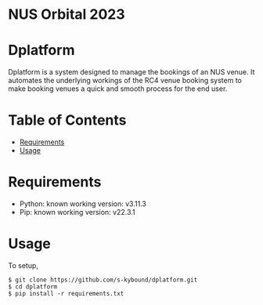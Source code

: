 # **NUS Orbital 2023**

# Dplatform

Dplatform is a system designed to manage the bookings of an NUS venue. It automates the underlying workings of the RC4 venue booking system to make booking venues a quick and smooth process for the end user.

# Table of Contents

- [Requirements](#requirements)
- [Usage](#usage)

# Requirements

- Python: known working version: v3.11.3
- Pip: known working version: v22.3.1

# Usage

To setup,

```{.}
$ git clone https://github.com/s-kybound/dplatform.git
$ cd dplatform
$ pip install -r requirements.txt
```